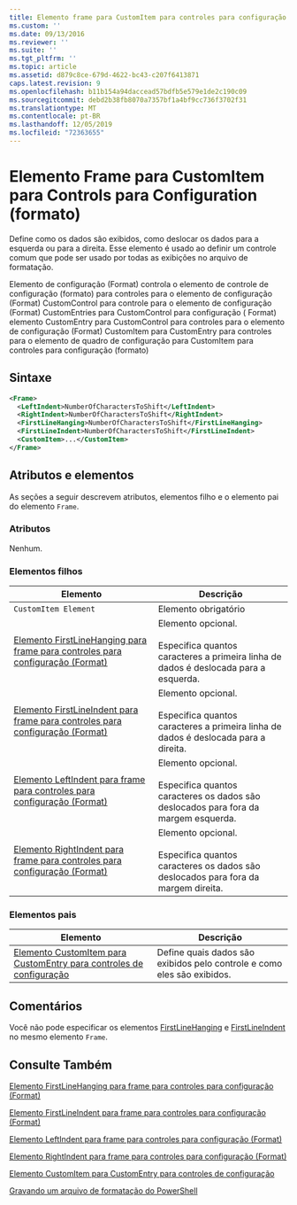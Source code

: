 ```yaml
---
title: Elemento frame para CustomItem para controles para configuração (Format) | Microsoft Docs
ms.custom: ''
ms.date: 09/13/2016
ms.reviewer: ''
ms.suite: ''
ms.tgt_pltfrm: ''
ms.topic: article
ms.assetid: d879c8ce-679d-4622-bc43-c207f6413871
caps.latest.revision: 9
ms.openlocfilehash: b11b154a94daccead57bdfb5e579e1de2c190c09
ms.sourcegitcommit: debd2b38fb8070a7357bf1a4bf9cc736f3702f31
ms.translationtype: MT
ms.contentlocale: pt-BR
ms.lasthandoff: 12/05/2019
ms.locfileid: "72363655"
---
```

# <a name="frame-element-for-customitem-for-controls-for-configuration-format"></a>Elemento Frame para CustomItem para Controls para Configuration (formato)

Define como os dados são exibidos, como deslocar os dados para a esquerda ou para a direita. Esse elemento é usado ao definir um controle comum que pode ser usado por todas as exibições no arquivo de formatação.

Elemento de configuração (Format) controla o elemento de controle de configuração (formato) para controles para o elemento de configuração (Format) CustomControl para controle para o elemento de configuração (Format) CustomEntries para CustomControl para configuração ( Format) elemento CustomEntry para CustomControl para controles para o elemento de configuração (Format) CustomItem para CustomEntry para controles para o elemento de quadro de configuração para CustomItem para controles para configuração (formato)

## <a name="syntax"></a>Sintaxe

```xml
<Frame>
  <LeftIndent>NumberOfCharactersToShift</LeftIndent>
  <RightIndent>NumberOfCharactersToShift</RightIndent>
  <FirstLineHanging>NumberOfCharactersToShift</FirstLineHanging>
  <FirstLineIndent>NumberOfCharactersToShift</FirstLineIndent>
  <CustomItem>...</CustomItem>
</Frame>
```

## <a name="attributes-and-elements"></a>Atributos e elementos

As seções a seguir descrevem atributos, elementos filho e o elemento pai do elemento `Frame`.

### <a name="attributes"></a>Atributos

Nenhum.

### <a name="child-elements"></a>Elementos filhos

|Elemento|Descrição|
|-------------|-----------------|
|`CustomItem Element`|Elemento obrigatório|
|[Elemento FirstLineHanging para frame para controles para configuração (Format)](./firstlinehanging-element-for-frame-for-controls-for-configuration-format.md)|Elemento opcional.<br /><br /> Especifica quantos caracteres a primeira linha de dados é deslocada para a esquerda.|
|[Elemento FirstLineIndent para frame para controles para configuração (Format)](./firstlineindent-element-for-frame-for-controls-for-configuration-format.md)|Elemento opcional.<br /><br /> Especifica quantos caracteres a primeira linha de dados é deslocada para a direita.|
|[Elemento LeftIndent para frame para controles para configuração (Format)](./leftindent-element-for-frame-for-controls-for-configuration-format.md)|Elemento opcional.<br /><br /> Especifica quantos caracteres os dados são deslocados para fora da margem esquerda.|
|[Elemento RightIndent para frame para controles para configuração (Format)](./rightindent-element-for-frame-for-controls-for-configuration-format.md)|Elemento opcional.<br /><br /> Especifica quantos caracteres os dados são deslocados para fora da margem direita.|

### <a name="parent-elements"></a>Elementos pais

|Elemento|Descrição|
|-------------|-----------------|
|[Elemento CustomItem para CustomEntry para controles de configuração](./customitem-element-for-customentry-for-controls-for-configuration-format.md)|Define quais dados são exibidos pelo controle e como eles são exibidos.|

## <a name="remarks"></a>Comentários

Você não pode especificar os elementos [FirstLineHanging](./firstlinehanging-element-for-frame-for-controls-for-configuration-format.md) e [FirstLineIndent](./firstlineindent-element-for-frame-for-controls-for-configuration-format.md) no mesmo elemento `Frame`.

## <a name="see-also"></a>Consulte Também

[Elemento FirstLineHanging para frame para controles para configuração (Format)](./firstlinehanging-element-for-frame-for-controls-for-configuration-format.md)

[Elemento FirstLineIndent para frame para controles para configuração (Format)](./firstlineindent-element-for-frame-for-controls-for-configuration-format.md)

[Elemento LeftIndent para frame para controles para configuração (Format)](./leftindent-element-for-frame-for-controls-for-configuration-format.md)

[Elemento RightIndent para frame para controles para configuração (Format)](./rightindent-element-for-frame-for-controls-for-configuration-format.md)

[Elemento CustomItem para CustomEntry para controles de configuração](./customitem-element-for-customentry-for-controls-for-configuration-format.md)

[Gravando um arquivo de formatação do PowerShell](./writing-a-powershell-formatting-file.md)
